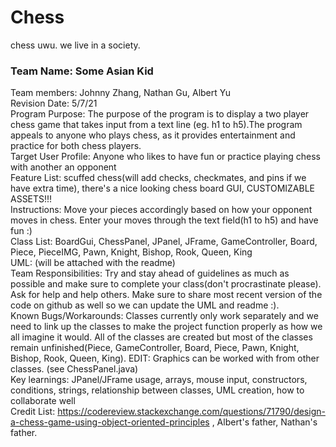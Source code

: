 # Chess
chess uwu.
we live in a society.

### Team Name: Some Asian Kid
Team members: Johnny Zhang, Nathan Gu, Albert Yu\
Revision Date: 5/7/21\
Program Purpose: The purpose of the program is to display a two player chess game that takes input from a text line (eg. h1 to h5).The program appeals to anyone who plays chess, as it provides entertainment and practice for both chess players. \
Target User Profile: Anyone who likes to have fun or practice playing chess with another an opponent\
Feature List: scuffed chess(will add checks, checkmates, and pins if we have extra time), there's a nice looking chess board GUI, CUSTOMIZABLE ASSETS!!!\
Instructions: Move your pieces accordingly based on how your opponent moves in chess. Enter your moves through the text field(h1 to h5) and have fun :)\
Class List: BoardGui, ChessPanel, JPanel, JFrame, GameController, Board, Piece, PieceIMG, Pawn, Knight, Bishop, Rook, Queen, King\
UML: (will be attached with the readme)\
Team Responsibilities: Try and stay ahead of guidelines as much as possible and make sure to complete your class(don't procrastinate please). Ask for help and help others. Make sure to share most recent version of the code on github as well so we can update the UML and readme :). \
Known Bugs/Workarounds: Classes currently only work separately and we need to link up the classes to make the project function properly as how we all imagine it would. All of the classes are created but most of the classes remain unfinished(Piece, GameController, Board, Piece, Pawn, Knight, Bishop, Rook, Queen, King). EDIT: Graphics can be worked with from other classes. (see ChessPanel.java)\
Key learnings: JPanel/JFrame usage, arrays, mouse input, constructors, conditions, strings, relationship between classes, UML creation, how to collaborate well \
Credit List: https://codereview.stackexchange.com/questions/71790/design-a-chess-game-using-object-oriented-principles , Albert's father, Nathan's father.
